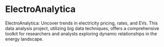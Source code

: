 # ElectroAnalytica
ElectroAnalytica: Uncover trends in electricity pricing, rates, and EVs. This data analysis project, utilizing big data techniques, offers a comprehensive toolkit for researchers and analysts exploring dynamic relationships in the energy landscape. 
